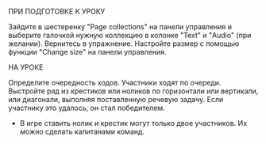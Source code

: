 
ПРИ ПОДГОТОВКЕ К УРОКУ

Зайдите в шестеренку "Page collections" на панели управления и выберите галочкой нужную коллекцию в колонке "Text" и "Audio" (при желании). Вернитесь в упражнение. Настройте размер с помощью функции "Change size" на панели управления.

НА УРОКЕ

Определите очередность ходов. Участники ходят по очереди. Выстройте ряд из крестиков или ноликов по горизонтали или вертикали, или диагонали, выполняя поставленную речевую задачу. Если участнику это удалось, он стал победителем.

* В игре ставить нолик и крестик могут только двое участников. Их можно сделать капитанами команд.
